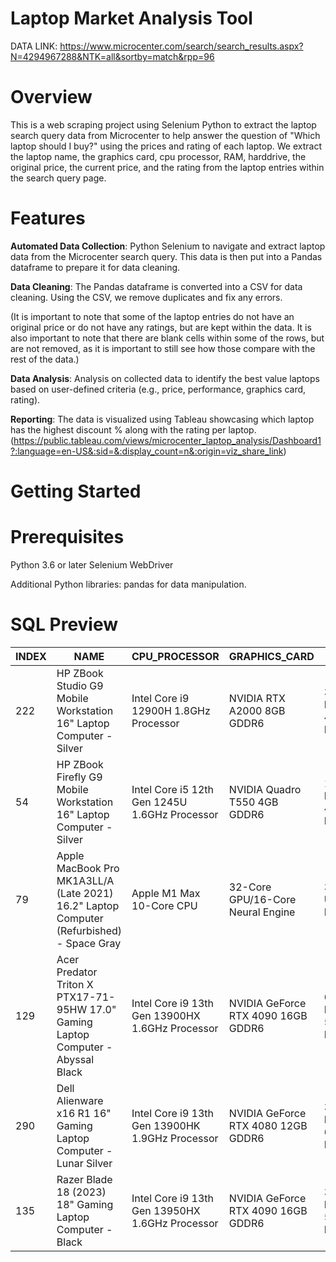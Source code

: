 # Laptop Market Analysis Tool

DATA LINK: https://www.microcenter.com/search/search_results.aspx?N=4294967288&NTK=all&sortby=match&rpp=96 
# Overview
This is a web scraping project using Selenium Python to extract the laptop search query data from Microcenter to help answer the question of "Which laptop should I buy?" using the prices and rating of each laptop.  We extract the laptop name, the graphics card, cpu processor, RAM, harddrive, the original price, the current price, and the rating from the laptop entries within the search query page. 

# Features
**Automated Data Collection**: Python Selenium to navigate and extract laptop data from the Microcenter search query.  This data is then put into a Pandas dataframe to prepare it for data cleaning.

**Data Cleaning**: The Pandas dataframe is converted into a CSV for data cleaning.  Using the CSV, we remove duplicates and fix any errors.  

(It is important to note that some of the laptop entries do not have an original price or do not have any ratings, but are kept within the data.  It is also important to note that there are blank cells within some of the rows, but are not removed, as it is important to still see how those compare with the rest of the data.)

**Data Analysis**: Analysis on collected data to identify the best value laptops based on user-defined criteria (e.g., price, performance, graphics card, rating).

**Reporting**: The data is visualized using Tableau showcasing which laptop has the highest discount % along with the rating per laptop. 
(https://public.tableau.com/views/microcenter_laptop_analysis/Dashboard1?:language=en-US&:sid=&:display_count=n&:origin=viz_share_link)

# Getting Started
# Prerequisites
Python 3.6 or later
Selenium WebDriver

Additional Python libraries: pandas for data manipulation.

# SQL Preview
| INDEX  | NAME | CPU_PROCESSOR | GRAPHICS_CARD | RAM | HARD_DRIVE | RATING | ORIGINAL_PRICE | CURRENT_PRICE | MONEY_SAVED | DISCOUNT_PERCENT |
|-------------| ------------- | ------------- | ------------- | ------------- | ------------- | ------------- | ------------- | ------------- | ------------- | ------------- |
|222|HP ZBook Studio G9 Mobile Workstation 16" Laptop Computer - Silver|Intel Core i9 12900H 1.8GHz Processor|NVIDIA RTX A2000 8GB GDDR6|32GB DDR5-4800 RAM| 1TB Solid State Drive|4.8|2999.99|1399.99|1600|0.53|
|54|HP ZBook Firefly G9 Mobile Workstation 16" Laptop Computer - Silver	| Intel Core i5 12th Gen 1245U 1.6GHz Processor	| NVIDIA Quadro T550 4GB GDDR6	| 16GB DDR5-4800 RAM	| 256GB Solid State Drive|	5	|1969.99	|599.99	|1370|	0.70|
| 79	|Apple MacBook Pro MK1A3LL/A (Late 2021) 16.2" Laptop Computer (Refurbished) - Space Gray	| Apple M1 Max 10-Core CPU	| 32-Core GPU/16-Core Neural Engine	| 32GB Unified Memory	|NO RATINGS | 1TB Solid State Drive	|	2974.99|	1899.99	|1075	|0.36
| 129	|Acer Predator Triton X PTX17-71-95HW 17.0" Gaming Laptop Computer - Abyssal Black	| Intel Core i9 13th Gen 13900HX 1.6GHz Processor	| NVIDIA GeForce RTX 4090 16GB GDDR6|	 64GB DDR5-5200 RAM|	 2TB Solid State Drive|	5	|3799.99	|2799.99|	1000	|0.26|
| 290|	Dell Alienware x16 R1 16" Gaming Laptop Computer - Lunar Silver	| Intel Core i9 13th Gen 13900HK 1.9GHz Processor	| NVIDIA GeForce RTX 4080 12GB GDDR6|32GB LPDDR5-6000 RAM	| 1TB Solid State Drive|	4.9|	3599.99|	2599.99	|1000	|0.28|
| 135|	Razer Blade 18 (2023) 18" Gaming Laptop Computer - Black	| Intel Core i9 13th Gen 13950HX 1.6GHz Processor	| NVIDIA GeForce RTX 4090 16GB GDDR6	| 32GB DDR5-5600 RAM	| 1TB SSD+1TB SSD	|4.5|	4499.99	|3699.99|	800	|0.18|

